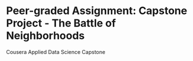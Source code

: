 # Peer-graded Assignment: Capstone Project - The Battle of Neighborhoods
Cousera Applied Data Science Capstone
